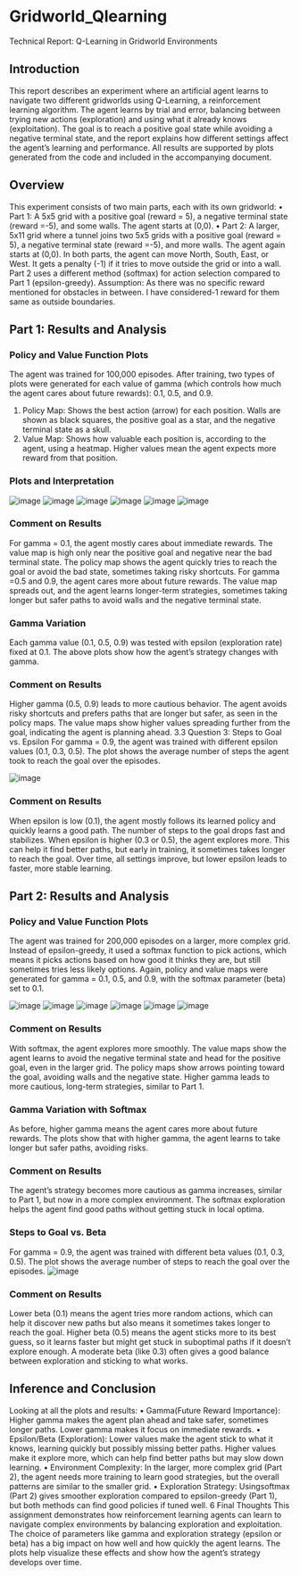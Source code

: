 # Gridworld_Qlearning 
Technical Report: Q-Learning in Gridworld Environments

## Introduction
 This report describes an experiment where an artificial agent learns to navigate two different gridworlds using
 Q-Learning, a reinforcement learning algorithm. The agent learns by trial and error, balancing between trying
 new actions (exploration) and using what it already knows (exploitation). The goal is to reach a positive
 goal state while avoiding a negative terminal state, and the report explains how different settings affect the
 agent’s learning and performance. All results are supported by plots generated from the code and included
 in the accompanying document.
## Overview
 This experiment consists of two main parts, each with its own gridworld:
 • Part 1: A 5x5 grid with a positive goal (reward = 5), a negative terminal state (reward =-5), and
 some walls. The agent starts at (0,0).
 • Part 2: A larger, 5x11 grid where a tunnel joins two 5x5 grids with a positive goal (reward = 5), a
 negative terminal state (reward =-5), and more walls. The agent again starts at (0,0).
 In both parts, the agent can move North, South, East, or West. It gets a penalty (-1) if it tries to move
 outside the grid or into a wall. Part 2 uses a different method (softmax) for action selection compared to
 Part 1 (epsilon-greedy).
 Assumption: As there was no specific reward mentioned for obstacles in between. I have considered-1
 reward for them same as outside boundaries.
 
## Part 1: Results and Analysis
### Policy and Value Function Plots
 The agent was trained for 100,000 episodes. After training, two types of plots were generated for each value
 of gamma (which controls how much the agent cares about future rewards): 0.1, 0.5, and 0.9.
 1. Policy Map: Shows the best action (arrow) for each position. Walls are shown as black squares, the
 positive goal as a star, and the negative terminal state as a skull.
 2. Value Map: Shows how valuable each position is, according to the agent, using a heatmap. Higher
 values mean the agent expects more reward from that position.

### Plots and Interpretation

![image](https://github.com/user-attachments/assets/6ba22f3a-2e8e-4c42-ba94-5deb3d125e62)
![image](https://github.com/user-attachments/assets/f3379679-0352-4f2e-814f-6bdeab63a532)
![image](https://github.com/user-attachments/assets/1e2960b7-134f-4b58-9d55-029a72d739e4)
![image](https://github.com/user-attachments/assets/6d8bead7-0cba-40dc-a416-afe2bbf0d35c)
![image](https://github.com/user-attachments/assets/590055a9-317c-4b74-8e11-1a5bf89972f2)
![image](https://github.com/user-attachments/assets/45108540-8d9d-46db-bfa4-829493ab89a7)


### Comment on Results
 For gamma = 0.1, the agent mostly cares about immediate rewards. The value map is high only near the
 positive goal and negative near the bad terminal state. The policy map shows the agent quickly tries to reach
 the goal or avoid the bad state, sometimes taking risky shortcuts.
 For gamma =0.5 and 0.9, the agent cares more about future rewards. The value map spreads out, and the
 agent learns longer-term strategies, sometimes taking longer but safer paths to avoid walls and the negative
 terminal state.
 
### Gamma Variation
 Each gamma value (0.1, 0.5, 0.9) was tested with epsilon (exploration rate) fixed at 0.1. The above plots
 show how the agent’s strategy changes with gamma.
 
### Comment on Results
 Higher gamma (0.5, 0.9) leads to more cautious behavior. The agent avoids risky shortcuts and prefers paths
 that are longer but safer, as seen in the policy maps. The value maps show higher values spreading further
 from the goal, indicating the agent is planning ahead.
 3.3 Question 3: Steps to Goal vs. Epsilon
 For gamma = 0.9, the agent was trained with different epsilon values (0.1, 0.3, 0.5). The plot shows the
 average number of steps the agent took to reach the goal over the episodes.
 
![image](https://github.com/user-attachments/assets/b48762a7-358b-493e-96ea-851b06bf2270)

### Comment on Results
 When epsilon is low (0.1), the agent mostly follows its learned policy and quickly learns a good path. The
 number of steps to the goal drops fast and stabilizes.
 When epsilon is higher (0.3 or 0.5), the agent explores more. This can help it find better paths, but early
 in training, it sometimes takes longer to reach the goal. Over time, all settings improve, but lower epsilon
 leads to faster, more stable learning.
 
## Part 2: Results and Analysis
### Policy and Value Function Plots
 The agent was trained for 200,000 episodes on a larger, more complex grid. Instead of epsilon-greedy, it used
 a softmax function to pick actions, which means it picks actions based on how good it thinks they are, but
 still sometimes tries less likely options.
 Again, policy and value maps were generated for gamma = 0.1, 0.5, and 0.9, with the softmax parameter
 (beta) set to 0.1.

![image](https://github.com/user-attachments/assets/9aa133e5-9a69-4b01-80e8-9fe2e4f5944c)
![image](https://github.com/user-attachments/assets/f60ca73d-56cf-4fe4-aff7-515c35482f84)
![image](https://github.com/user-attachments/assets/0d40a728-1800-45ad-ad71-666ba98ace55)
![image](https://github.com/user-attachments/assets/8b5eb35d-4821-42a2-b837-78aad2bb5f05)
![image](https://github.com/user-attachments/assets/64726423-308a-4387-8b9e-3959af66a655)
![image](https://github.com/user-attachments/assets/ad444dff-9132-4a90-95de-8166d95c2f15)


### Comment on Results
 With softmax, the agent explores more smoothly. The value maps show the agent learns to avoid the negative
 terminal state and head for the positive goal, even in the larger grid. The policy maps show arrows pointing
 toward the goal, avoiding walls and the negative state. Higher gamma leads to more cautious, long-term
 strategies, similar to Part 1.

### Gamma Variation with Softmax
 As before, higher gamma means the agent cares more about future rewards. The plots show that with higher
 gamma, the agent learns to take longer but safer paths, avoiding risks.
 
### Comment on Results
 The agent’s strategy becomes more cautious as gamma increases, similar to Part 1, but now in a more
 complex environment. The softmax exploration helps the agent find good paths without getting stuck in
 local optima. 
 
### Steps to Goal vs. Beta
 For gamma = 0.9, the agent was trained with different beta values (0.1, 0.3, 0.5). The plot shows the average
 number of steps to reach the goal over the episodes.
![image](https://github.com/user-attachments/assets/ea41d270-5da7-4859-82a8-0adb089b4053)

### Comment on Results
 Lower beta (0.1) means the agent tries more random actions, which can help it discover new paths but also
 means it sometimes takes longer to reach the goal. Higher beta (0.5) means the agent sticks more to its best
 guess, so it learns faster but might get stuck in suboptimal paths if it doesn’t explore enough. A moderate
 beta (like 0.3) often gives a good balance between exploration and sticking to what works.

## Inference and Conclusion
 Looking at all the plots and results:
 • Gamma(Future Reward Importance): Higher gamma makes the agent plan ahead and take safer,
 sometimes longer paths. Lower gamma makes it focus on immediate rewards.
 • Epsilon/Beta (Exploration): Lower values make the agent stick to what it knows, learning quickly
 but possibly missing better paths. Higher values make it explore more, which can help find better paths
 but may slow down learning.
 • Environment Complexity: In the larger, more complex grid (Part 2), the agent needs more training
 to learn good strategies, but the overall patterns are similar to the smaller grid.
 • Exploration Strategy: Usingsoftmax (Part 2) gives smoother exploration compared to epsilon-greedy
 (Part 1), but both methods can find good policies if tuned well.
 6 Final Thoughts
 This assignment demonstrates how reinforcement learning agents can learn to navigate complex environments
 by balancing exploration and exploitation. The choice of parameters like gamma and exploration strategy
 (epsilon or beta) has a big impact on how well and how quickly the agent learns. The plots help visualize
 these effects and show how the agent’s strategy develops over time.
 
